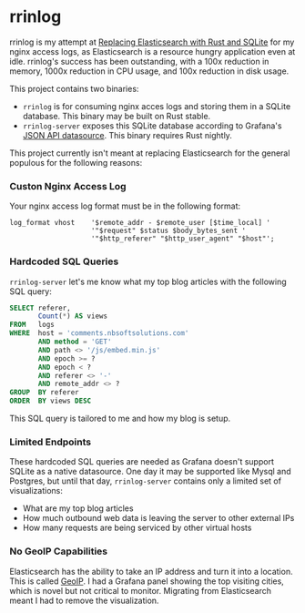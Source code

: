 # rrinlog

rrinlog is my attempt at [Replacing Elasticsearch with Rust and SQLite](https://nbsoftsolutions.com/blog/replacing-elasticsearch-with-rust-and-sqlite) for my nginx access logs, as Elasticsearch is a resource hungry application even at idle. rrinlog's success has been outstanding, with a 100x reduction in memory, 1000x reduction in CPU usage, and 100x reduction in disk usage.

This project contains two binaries:

- `rrinlog` is for consuming nginx acces logs and storing them in a SQLite database. This binary may be built on Rust stable.
- `rrinlog-server` exposes this SQLite database according to Grafana's [JSON API datasource](https://github.com/grafana/simple-json-datasource). This binary requires Rust nightly.

This project currently isn't meant at replacing Elasticsearch for the general populous for the following reasons:

### Custon Nginx Access Log

Your nginx access log format must be in the following format:

```
log_format vhost    '$remote_addr - $remote_user [$time_local] '
                    '"$request" $status $body_bytes_sent '
                    '"$http_referer" "$http_user_agent" "$host"';
```

### Hardcoded SQL Queries

`rrinlog-server` let's me know what my top blog articles with the following SQL query:

```sql
SELECT referer,
       Count(*) AS views
FROM   logs
WHERE  host = 'comments.nbsoftsolutions.com'
       AND method = 'GET'
       AND path <> '/js/embed.min.js'
       AND epoch >= ?
       AND epoch < ?
       AND referer <> '-'
       AND remote_addr <> ?
GROUP  BY referer
ORDER  BY views DESC
```

This SQL query is tailored to me and how my blog is setup.

### Limited Endpoints

These hardcoded SQL queries are needed as Grafana doesn't support SQLite as a native datasource. One day it may be supported like Mysql and Postgres, but until that day, `rrinlog-server` contains only a limited set of visualizations:

- What are my top blog articles
- How much outbound web data is leaving the server to other external IPs
- How many requests are being serviced by other virtual hosts

### No GeoIP Capabilities

Elasticsearch has the ability to take an IP address and turn it into a
location. This is called
[GeoIP](https://www.elastic.co/blog/geoip-in-the-elastic-stack). I had a
Grafana panel showing the top visiting cities, which is novel but not critical
to monitor. Migrating from Elasticsearch meant I had to remove the
visualization.

